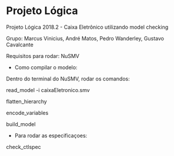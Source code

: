 # Projeto Lógica

Projeto Lógica 2018.2 - Caixa Eletrônico utilizando model checking

Grupo: Marcus Vinicius, André Matos, Pedro Wanderley, Gustavo Cavalcante


Requisitos para rodar: NuSMV

- Como compilar o modelo:

Dentro do terminal do NuSMV, rodar os comandos:

read_model -i caixaEletronico.smv

flatten_hierarchy 

encode_variables

build_model

- Para rodar as especificaçoes:

check_ctlspec
